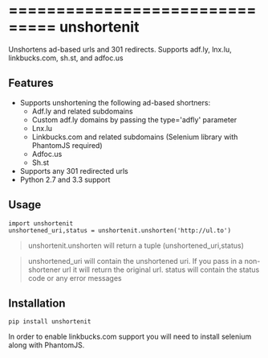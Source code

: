 ===============================
unshortenit
===============================

Unshortens ad-based urls and 301 redirects. Supports adf.ly, lnx.lu, linkbucks.com, sh.st, and adfoc.us


Features
--------

- Supports unshortening the following ad-based shortners:
    - Adf.ly and related subdomains
    - Custom adf.ly domains by passing the type='adfly' parameter
    - Lnx.lu
    - Linkbucks.com and related subdomains (Selenium library with PhantomJS required)
    - Adfoc.us
    - Sh.st
- Supports any 301 redirected urls
- Python 2.7 and 3.3 support

Usage
-----

    import unshortenit
    unshortened_uri,status = unshortenit.unshorten('http://ul.to')

> unshortenit.unshorten will return a tuple (unshortened_uri,status)

> unshortened_uri will contain the unshortened uri. If you pass in a non-shortener url it will return the original url.
> status will contain the status code or any error messages

Installation
------------

    pip install unshortenit

In order to enable linkbucks.com support you will need to install selenium along with PhantomJS.

